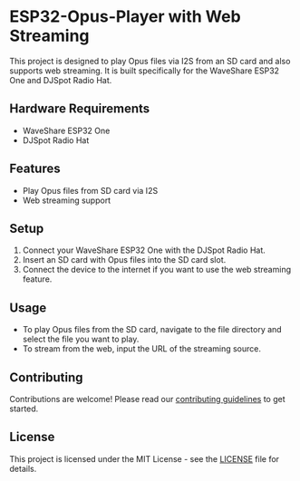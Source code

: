 # ESP32-Opus-Player with Web Streaming

This project is designed to play Opus files via I2S from an SD card and also supports web streaming. It is built specifically for the WaveShare ESP32 One and DJSpot Radio Hat.

## Hardware Requirements

- WaveShare ESP32 One
- DJSpot Radio Hat

## Features

- Play Opus files from SD card via I2S
- Web streaming support

## Setup

1. Connect your WaveShare ESP32 One with the DJSpot Radio Hat.
2. Insert an SD card with Opus files into the SD card slot.
3. Connect the device to the internet if you want to use the web streaming feature.

## Usage

- To play Opus files from the SD card, navigate to the file directory and select the file you want to play.
- To stream from the web, input the URL of the streaming source.

## Contributing

Contributions are welcome! Please read our [contributing guidelines](CONTRIBUTING.md) to get started.

## License

This project is licensed under the MIT License - see the [LICENSE](LICENSE.md) file for details.